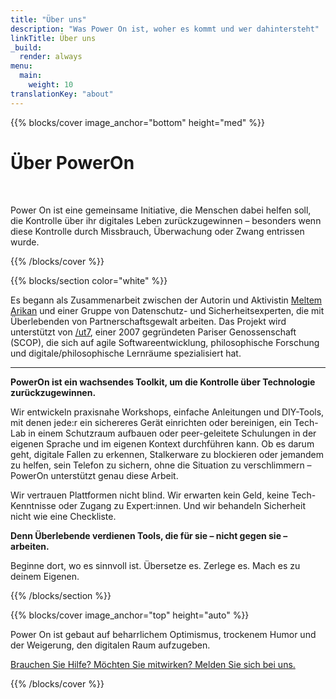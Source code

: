 ```yaml
---
title: "Über uns"
description: "Was Power On ist, woher es kommt und wer dahintersteht"
linkTitle: Über uns
_build:
  render: always
menu:
  main:
    weight: 10
translationKey: "about"
---
```


{{% blocks/cover image_anchor="bottom" height="med" %}}

<h1 class="reactive-font">Über PowerOn</h1>

<p><br></p>

<p class="punishment-font">
Power On ist eine gemeinsame Initiative, die Menschen dabei helfen soll, die Kontrolle über ihr digitales Leben zurückzugewinnen – besonders wenn diese Kontrolle durch Missbrauch, Überwachung oder Zwang entrissen wurde.
</p>

{{% /blocks/cover %}}

{{% blocks/section color="white" %}}

Es begann als Zusammenarbeit zwischen der Autorin und Aktivistin [Meltem Arikan](https://www.meltemarikan.com/) und einer Gruppe von 
Datenschutz- und Sicherheitsexperten, die mit Überlebenden von Partnerschaftsgewalt arbeiten. Das Projekt wird 
unterstützt von [/ut7](https://ut7.fr/), einer 2007 gegründeten Pariser Genossenschaft (SCOP), die sich auf agile 
Softwareentwicklung, philosophische Forschung und digitale/philosophische Lernräume spezialisiert hat.

----

**PowerOn ist ein wachsendes Toolkit, um die Kontrolle über Technologie zurückzugewinnen.**  

Wir entwickeln praxisnahe Workshops, einfache Anleitungen und DIY-Tools, mit denen jede:r ein sichereres Gerät einrichten oder bereinigen, ein Tech-Lab in einem Schutzraum aufbauen oder peer-geleitete Schulungen in der eigenen Sprache und im eigenen Kontext durchführen kann. Ob es darum geht, digitale Fallen zu erkennen, Stalkerware zu blockieren oder jemandem zu helfen, sein Telefon zu sichern, ohne die Situation zu verschlimmern – PowerOn unterstützt genau diese Arbeit.  

Wir vertrauen Plattformen nicht blind. Wir erwarten kein Geld, keine Tech-Kenntnisse oder Zugang zu Expert:innen. Und wir behandeln Sicherheit nicht wie eine Checkliste.  

**Denn Überlebende verdienen Tools, die für sie – nicht gegen sie – arbeiten.**  

Beginne dort, wo es sinnvoll ist. Übersetze es. Zerlege es. Mach es zu deinem Eigenen. 

{{% /blocks/section %}}

{{% blocks/cover image_anchor="top" height="auto" %}}

<p class="punishment2-font">
  Power On ist gebaut auf beharrlichem Optimismus, trockenem Humor und der Weigerung, den digitalen Raum aufzugeben.
</p>

<p class="punishment2-font">
  <a href="../kontakt">Brauchen Sie Hilfe? Möchten Sie mitwirken? Melden Sie sich bei uns.</a>
</p>

{{% /blocks/cover %}}
